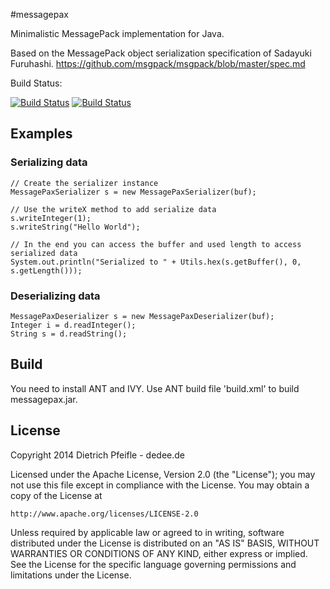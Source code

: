 
#messagepax

Minimalistic MessagePack implementation for Java.

Based on the MessagePack object serialization specification of Sadayuki Furuhashi.
https://github.com/msgpack/msgpack/blob/master/spec.md

Build Status:

[![Build Status](https://buildhive.cloudbees.com/job/dedee/job/messagepax/badge/icon)](https://buildhive.cloudbees.com/job/dedee/job/messagepax/)
[![Build Status](https://travis-ci.org/dedee/messagepax.svg?branch=master)](https://travis-ci.org/dedee/messagepax)


## Examples

### Serializing data

    // Create the serializer instance
    MessagePaxSerializer s = new MessagePaxSerializer(buf);

    // Use the writeX method to add serialize data
    s.writeInteger(1);
    s.writeString("Hello World");

    // In the end you can access the buffer and used length to access serialized data
    System.out.println("Serialized to " + Utils.hex(s.getBuffer(), 0, s.getLength()));


### Deserializing data

    MessagePaxDeserializer s = new MessagePaxDeserializer(buf);
	Integer i = d.readInteger();
	String s = d.readString();


## Build

You need to install ANT and IVY. Use ANT build file 'build.xml' to build messagepax.jar.


## License

Copyright 2014 Dietrich Pfeifle - dedee.de

Licensed under the Apache License, Version 2.0 (the "License");
you may not use this file except in compliance with the License.
You may obtain a copy of the License at

    http://www.apache.org/licenses/LICENSE-2.0

Unless required by applicable law or agreed to in writing, software
distributed under the License is distributed on an "AS IS" BASIS,
WITHOUT WARRANTIES OR CONDITIONS OF ANY KIND, either express or implied.
See the License for the specific language governing permissions and
limitations under the License.

